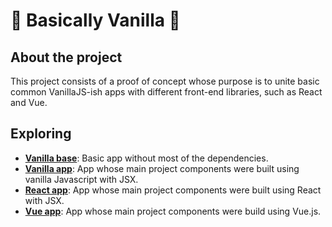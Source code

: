 # :white_flower: Basically Vanilla :white_flower:

## About the project
This project consists of a proof of concept whose purpose is to unite basic common VanillaJS-ish apps with different front-end libraries, such as React and Vue.

## Exploring
- [**Vanilla base**](https://github.com/felipet-vsouza/basically-vanilla/tree/vanilla-raw): Basic app without most of the dependencies.
- [**Vanilla app**](https://github.com/felipet-vsouza/basically-vanilla/tree/vanilla): App whose main project components were built using vanilla Javascript with JSX.
- [**React app**](https://github.com/felipet-vsouza/basically-vanilla/tree/react): App whose main project components were built using React with JSX.
- [**Vue app**](https://github.com/felipet-vsouza/basically-vanilla/tree/vanilla): App whose main project components were build using Vue.js.
